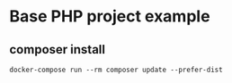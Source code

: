 # Base PHP project example

## composer install
```
docker-compose run --rm composer update --prefer-dist
```
